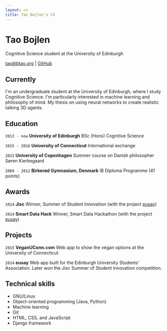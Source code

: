 ```yaml
---
layout: cv
title: Tao Bojlen's CV
---
```

# Tao Bojlen
Cognitive Science student at the University of Edinburgh

<div id="webaddress">
<span class="fa fa-envelope-o"></span> <a href="mailto:tao@btao.org">tao@btao.org</a>
 | 
<span class="fa fa-github"></span> <a href="https://github.com/brortao">GitHub</a> 
</div>


## Currently

I'm an undergraduate student at the University of Edinburgh, where I study Cognitive Science. I'm particularly interested in machine learning and philosophy of mind. My thesis on using neural networks to create realistic talking 3D agents.

## Education

`2013 - now`
**University of Edinburgh** BSc (Hons) Cognitive Science

`2015 - 2016` **University of Connecticut** International exchange

`2015`
**University of Copenhagen** Summer course on Danish philosopher Søren Kierkegaard

`2009 - 2012`
**Birkerød Gymnasium, Denmark** IB Diploma Programme (41 points)

## Awards

`2014`
**Jisc** Winner, Summer of Student Innovation (with the project [eusay](https://github.com/HughMcGrade/eusay))

`2014`
**Smart Data Hack** Winner, Smart Data Hackathon (with the project [eusay](https://github.com/HughMcGrade/eusay))

## Projects
`2015`
**VeganUConn.com** Web app to show the vegan options at the University of Connecticut

`2014`
**eusay** Web app built for the Edinburgh University Students' Association. Later won the Jisc Summer of Student Innovation competition.

## Technical skills

* GNU/Linux
* Object-oriented programming (Java, Python)
* Machine learning
* Git
* HTML, CSS, and JavaScript
* Django framework
